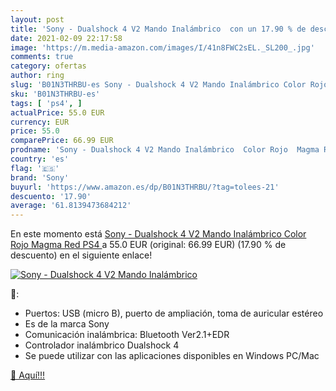 ```yaml
---
layout: post
title: 'Sony - Dualshock 4 V2 Mando Inalámbrico  con un 17.90 % de descuento'
date: 2021-02-09 22:17:58
image: 'https://m.media-amazon.com/images/I/41n8FWC2sEL._SL200_.jpg'
comments: true
category: ofertas
author: ring
slug: 'B01N3THRBU-es Sony - Dualshock 4 V2 Mando Inalámbrico Color Rojo Magma...'
sku: 'B01N3THRBU-es'
tags: [ 'ps4', ]
actualPrice: 55.0 EUR
currency: EUR
price: 55.0
comparePrice: 66.99 EUR
prodname: 'Sony - Dualshock 4 V2 Mando Inalámbrico  Color Rojo  Magma Red   PS4 '
country: 'es'
flag: '🇪🇸'
brand: 'Sony'
buyurl: 'https://www.amazon.es/dp/B01N3THRBU/?tag=tolees-21'
descuento: '17.90'
average: '61.8139473684212'
---
```


En este momento está [Sony - Dualshock 4 V2 Mando Inalámbrico  Color Rojo  Magma Red   PS4 ](https://www.amazon.es/dp/B01N3THRBU/?tag=tolees-21) a 55.0 EUR (original: 66.99 EUR) (17.90 %  de descuento) en el siguiente enlace!

[![Sony - Dualshock 4 V2 Mando Inalámbrico ](https://m.media-amazon.com/images/I/41n8FWC2sEL._SL200_.jpg)](https://www.amazon.es/dp/B01N3THRBU/?tag=tolees-21)

🔎:

- Puertos: USB (micro B), puerto de ampliación, toma de auricular estéreo
- Es de la marca Sony
- Comunicación inalámbrica: Bluetooth Ver2.1+EDR
- Controlador inalámbrico Dualshock 4
- Se puede utilizar con las aplicaciones disponibles en Windows PC/Mac

[🛒 Aquí!!!](https://www.amazon.es/dp/B01N3THRBU/?tag=tolees-21)

